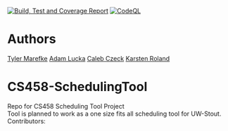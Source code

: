 [![Build, Test and Coverage Report](https://github.com/Kirbitz/CS458-SchedulingTool/actions/workflows/BuildCodeCoverage.yml/badge.svg)](https://github.com/Kirbitz/CS458-SchedulingTool/actions/workflows/BuildCodeCoverage.yml) 
[![CodeQL](https://github.com/Kirbitz/CS458-SchedulingTool/actions/workflows/CodeQLAnalysis.yml/badge.svg)](https://github.com/Kirbitz/CS458-SchedulingTool/actions/workflows/CodeQLAnalysis.yml) <br />

# Authors
[Tyler Marefke](https://github.com/kirbitz)
[Adam Lucka](https://github.com/AdamLucka)
[Caleb Czeck](https://github.com/Blackkirby72)
[Karsten Roland](https://github.com/KarstenRoland)

# CS458-SchedulingTool
Repo for CS458 Scheduling Tool Project <br/>
Tool is planned to work as a one size fits all scheduling tool for UW-Stout.
Contributors:
